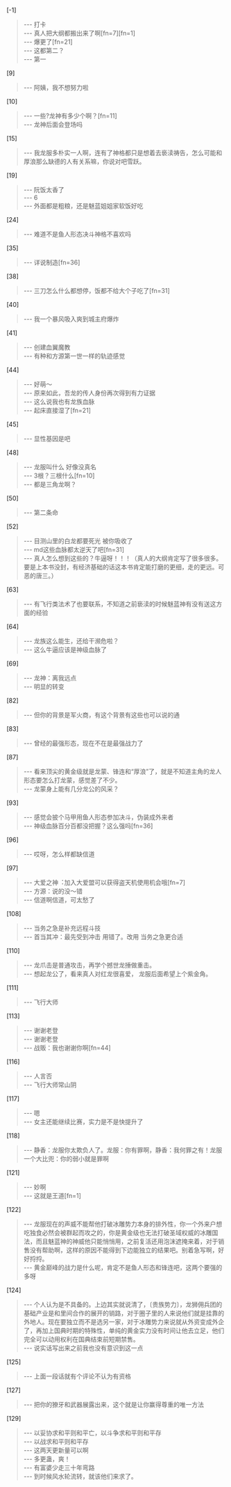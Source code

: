 
[-1] 
>--- 打卡<br>
>--- 真人把大纲都搬出来了啊[fn=7][fn=1]<br>
>--- 爆更了[fn=21]<br>
>--- 这都第二？<br>
>--- 第一<br>

[9] 
>--- 阿姨，我不想努力啦<br>

[10] 
>--- 一些?龙神有多少个啊？[fn=11]<br>
>--- 龙神后面会登场吗<br>

[15] 
>--- 我龙服多朴实一人啊，连有了神格都只是想着去亵渎祷告，怎么可能和厚浪那么缺德的人有关系嘛，你说对吧雪跃。<br>

[19] 
>--- 阮饭太香了<br>
>--- 6<br>
>--- 外面都是粗粮，还是魅蓝姐姐家软饭好吃<br>

[24] 
>--- 难道不是鱼人形态决斗神格不喜欢吗<br>

[35] 
>--- 详说制造[fn=36]<br>

[38] 
>--- 三刀怎么什么都想停，饭都不给大个子吃了[fn=31]<br>

[40] 
>--- 我一个暴风吸入爽到城主府爆炸<br>

[41] 
>--- 创建血翼魔教<br>
>--- 有种和方源第一世一样的轨迹感觉<br>

[44] 
>--- 好萌～<br>
>--- 原来如此，吾龙的传人身份再次得到有力证据<br>
>--- 这么说我也有龙族血脉<br>
>--- 起床直接湿了[fn=21]<br>

[45] 
>--- 显性基因是吧<br>

[48] 
>--- 龙服叫什么 好像没真名<br>
>--- 3根？三根什么[fn=10]<br>
>--- 都是三角龙啊？<br>

[50] 
>--- 第二条命<br>

[52] 
>--- 目测山里的白龙都要死光 被你吸收了<br>
>--- md这些血脉都太逆天了吧[fn=31]<br>
>--- 真人怎么想到这些的？牛逼呀！！！（真人的大纲肯定写了很多很多。要是上本书没封，有经济基础的话这本书肯定能打磨的更细，走的更远。可恶的唐三。）<br>

[63] 
>--- 有飞行类法术了也要联系，不知道之前亵渎的时候魅蓝神有没有送这方面的经验<br>

[64] 
>--- 龙族这么能生，还给干濒危啦？<br>
>--- 这么牛逼应该是神级血脉了<br>

[69] 
>--- 龙神：离我远点<br>
>--- 明显的转变<br>

[82] 
>--- 但你的背景是军火商，有这个背景有这些也可以说的通<br>

[83] 
>--- 曾经的最强形态，现在不在是最强战力了<br>

[87] 
>--- 看来顶尖的黄金级就是龙蒙、锋连和“厚浪”了，就是不知道主角的龙人形态要怎么打龙蒙，感觉差了不少。<br>
>--- 龙蒙身上能有几分龙公的风采？<br>

[93] 
>--- 感觉会披个马甲用鱼人形态参加决斗，伪装成外来者<br>
>--- 神级血脉百分百都没把握？这么强吗[fn=36]<br>

[96] 
>--- 哎呀，怎么样都缺信道<br>

[97] 
>--- 大爱之神︓加入大爱盟可以获得盗天机使用机会哦[fn=7]<br>
>--- 方源：说的没～错<br>
>--- 信道啊信道，可太愁了<br>

[108] 
>--- 当务之急是补充远程斗技<br>
>--- 首当其冲：最先受到冲击 用错了。改用 当务之急更合适<br>

[110] 
>--- 龙爪击是普通攻击，再学个撼世龙捶做重击。<br>
>--- 想起龙公了，看来真人对红龙很喜爱，
龙服后面希望上个紫金角。<br>

[111] 
>--- 飞行大师<br>

[113] 
>--- 谢谢老登<br>
>--- 谢谢老登<br>
>--- 战贩：我也谢谢你啊[fn=44]<br>

[116] 
>--- 人言否<br>
>--- 飞行大师常山阴<br>

[117] 
>--- 嗯<br>
>--- 女主还能继续比赛，实力是不是快提升了<br>

[118] 
>--- 静香：龙服你太欺负人了。龙服：你有罪啊，静香：我何罪之有！龙服一个大比兜：你的弱小就是罪啊<br>

[121] 
>--- 妙啊<br>
>--- 这就是王道[fn=1]<br>

[122] 
>--- 龙服现在的声威不能帮他打破冰雕势力本身的排外性，你一个外来户想吃独食必然会被群起而攻之的，你是黄金级也无法打破圣域权威的冰雕国法，而且魅蓝神的神威他只能悄悄用，之前复活还用泡沫遮掩来着，对于销售没有帮助啊，这样的原因不能得到下边能独立的结果吧。别着急写啊，好好捋捋。<br>
>--- 黄金巅峰的战力是什么呢，肯定不是鱼人形态和锋连吧，这两个要强的多呀<br>

[124] 
>--- 个人认为是不具备的。上边其实就说清了，〔贵族势力〕，龙狮佣兵团的基础产业是和里间合作的展开的销路，对于圈子里的人来说他们就是挂靠的外地人。现在要独立而不是选另一家，对于冰雕势力来说就从外资变成外企了，再加上国典时期的特殊性，单纯的黄金实力没有时间让他去立足，他们完全可以动用权利在国典结束前短期禁售。<br>
>--- 说实话写出来之前我也没有意识到这一点<br>

[125] 
>--- 上面一段话就有个评论不认为有资格<br>

[127] 
>--- 把你的獠牙和武器展露出来，这个就是让你赢得尊重的唯一方法<br>

[129] 
>--- 以妥协求和平则和平亡，以斗争求和平则和平存<br>
>--- 以战求和平则和平存<br>
>--- 这两天更新量可以啊<br>
>--- 多更蛊，爽！<br>
>--- 有富婆少走三十年弯路<br>
>--- 到时候风水轮流转，就该他们来求了。<br>

